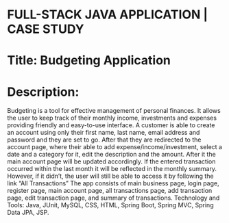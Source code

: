 # FULL-STACK JAVA APPLICATION | CASE STUDY
# Title: Budgeting Application
# Description:
Budgeting is a tool for effective management of personal finances. It allows the user to keep track of their monthly income, investments and expenses providing friendly and easy-to-use interface. 
A customer is able to create an account using only their first name, last name, email address and password and they are set to go. After that they are redirected to the account page, where their able to add expense/income/investment, select a date and a category for it, edit the description and the amount. After it the main account page will be updated accordingly. If the entered transaction occurred within the last month it will be reflected in the monthly summary. However, if it didn’t, the user will still be able to access it by following the link “All Transactions”
The app consists of main business page, login page, register page, main account page, all transactions page, add transaction page, edit transaction page, and summary of transactions. 
Technology and Tools: Java, JUnit, MySQL, CSS, HTML, Spring Boot, Spring MVC, Spring Data JPA, JSP. 
